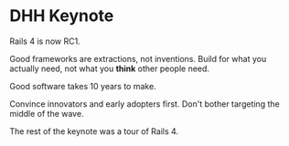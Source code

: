 # DHH Keynote

Rails 4 is now RC1.

Good frameworks are extractions, not inventions. Build for what you actually need, not what you **think** other people need.

Good software takes 10 years to make.

Convince innovators and early adopters first. Don't bother targeting the middle of the wave.

The rest of the keynote was a tour of Rails 4.